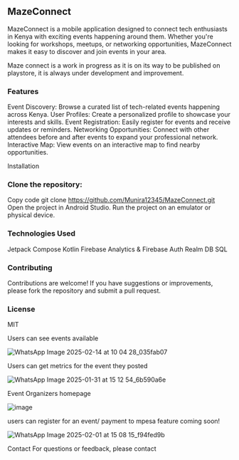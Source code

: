 
## MazeConnect
MazeConnect is a mobile application designed to connect tech enthusiasts in Kenya with exciting events happening around them. Whether you're looking for workshops, meetups, or networking opportunities, MazeConnect makes it easy to discover and join events in your area.

Maze connect is a work in progress as it is on its way to be published on playstore, it is always under development and improvement.

### Features
Event Discovery: Browse a curated list of tech-related events happening across Kenya.
User Profiles: Create a personalized profile to showcase your interests and skills.
Event Registration: Easily register for events and receive updates or reminders.
Networking Opportunities: Connect with other attendees before and after events to expand your professional network.
Interactive Map: View events on an interactive map to find nearby opportunities.

Installation
### Clone the repository:

Copy code
git clone https://github.com/Munira12345/MazeConnect.git
Open the project in Android Studio.
Run the project on an emulator or physical device.

### Technologies Used
Jetpack Compose
Kotlin
Firebase Analytics & Firebase Auth
Realm DB 
SQL 

### Contributing
Contributions are welcome! If you have suggestions or improvements, please fork the repository and submit a pull request.

### License
MIT

Users can see events available 


![WhatsApp Image 2025-02-14 at 10 04 28_035fab07](https://github.com/user-attachments/assets/be5571f5-13d9-4e9e-84f1-b3ae3dba35bf)



Users can get metrics for the event they posted


![WhatsApp Image 2025-01-31 at 15 12 54_6b590a6e](https://github.com/user-attachments/assets/c9b47930-4581-4d3e-8289-076ee649f710)


Event Organizers homepage  


![image](https://github.com/user-attachments/assets/0c722c6e-535f-4c99-8538-f1ec21165375)


users can register for an event/ payment to mpesa feature coming soon! 


![WhatsApp Image 2025-02-01 at 15 08 15_f94fed9b](https://github.com/user-attachments/assets/907ea72e-3eef-4b0e-911f-eb985f005cc2)







Contact
For questions or feedback, please contact
